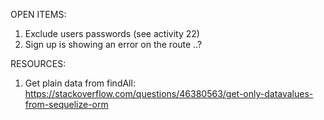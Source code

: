 
OPEN ITEMS:
1. Exclude users passwords (see activity 22)
2. Sign up is showing an error on the route ..?

RESOURCES:
1. Get plain data from findAll: https://stackoverflow.com/questions/46380563/get-only-datavalues-from-sequelize-orm